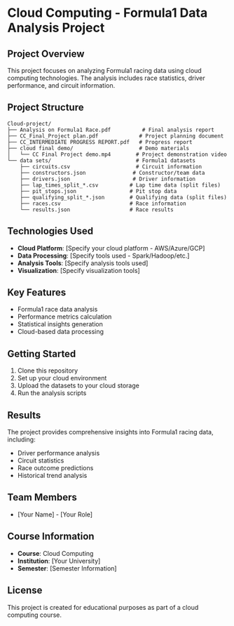 # Cloud Computing - Formula1 Data Analysis Project

## Project Overview
This project focuses on analyzing Formula1 racing data using cloud computing technologies. The analysis includes race statistics, driver performance, and circuit information.

## Project Structure
```
Cloud-project/
├── Analysis on Formula1 Race.pdf          # Final analysis report
├── CC_Final_Project plan.pdf             # Project planning document
├── CC_INTERMEDIATE PROGRESS REPORT.pdf   # Progress report
├── cloud final demo/                     # Demo materials
│   └── CC Final Project demo.mp4        # Project demonstration video
└── data sets/                           # Formula1 datasets
    ├── circuits.csv                     # Circuit information
    ├── constructors.json               # Constructor/team data
    ├── drivers.json                    # Driver information
    ├── lap_times_split_*.csv          # Lap time data (split files)
    ├── pit_stops.json                 # Pit stop data
    ├── qualifying_split_*.json        # Qualifying data (split files)
    ├── races.csv                      # Race information
    └── results.json                   # Race results
```

## Technologies Used
- **Cloud Platform**: [Specify your cloud platform - AWS/Azure/GCP]
- **Data Processing**: [Specify tools used - Spark/Hadoop/etc.]
- **Analysis Tools**: [Specify analysis tools used]
- **Visualization**: [Specify visualization tools]

## Key Features
- Formula1 race data analysis
- Performance metrics calculation
- Statistical insights generation
- Cloud-based data processing

## Getting Started
1. Clone this repository
2. Set up your cloud environment
3. Upload the datasets to your cloud storage
4. Run the analysis scripts

## Results
The project provides comprehensive insights into Formula1 racing data, including:
- Driver performance analysis
- Circuit statistics
- Race outcome predictions
- Historical trend analysis

## Team Members
- [Your Name] - [Your Role]

## Course Information
- **Course**: Cloud Computing
- **Institution**: [Your University]
- **Semester**: [Semester Information]

## License
This project is created for educational purposes as part of a cloud computing course. 